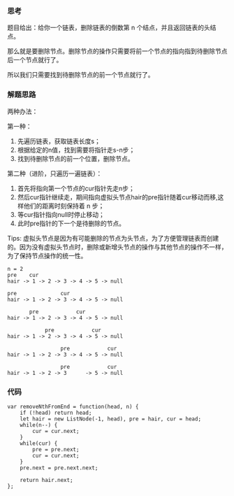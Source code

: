 ### 思考
题目给出：给你一个链表，删除链表的倒数第 n 个结点，并且返回链表的头结点。

那么就是要删除节点。删除节点的操作只需要将前一个节点的指向指到待删除节点后一个节点就行了。

所以我们只需要找到待删除节点的前一个节点就行了。

### 解题思路
两种办法：

第一种：
1. 先遍历链表，获取链表长度s；
2. 根据给定的n值，找到需要将指针走s-n步；
3. 找到待删除节点的前一个位置，删除节点。

第二种（进阶，只遍历一遍链表）：
1. 首先将指向第一个节点的cur指针先走n步；
2. 然后cur指针继续走，期间指向虚拟头节点hair的pre指针随着cur移动而移,这样他们的距离时刻保持着 n 步；
3. 等cur指针指向null时停止移动；
4. 此时pre指针的下一个是待删除的节点。

Tips: 虚拟头节点是因为有可能删除的节点为头节点，为了方便管理链表而创建的。因为没有虚拟头节点时，删除或新增头节点的操作与其他节点的操作不一样，为了保持节点操作的统一性。
```
n = 2
pre    cur
hair -> 1 -> 2 -> 3 -> 4 -> 5 -> null

pre              cur
hair -> 1 -> 2 -> 3 -> 4 -> 5 -> null

       pre            cur
hair -> 1 -> 2 -> 3 -> 4 -> 5 -> null

            pre            cur
hair -> 1 -> 2 -> 3 -> 4 -> 5 -> null

                 pre            cur
hair -> 1 -> 2 -> 3 -> 4 -> 5 -> null

                 pre            cur
hair -> 1 -> 2 -> 3      -> 5 -> null
```

### 代码
```
var removeNthFromEnd = function(head, n) {
    if (!head) return head;
    let hair = new ListNode(-1, head), pre = hair, cur = head;
    while(n--) {
        cur = cur.next;
    }
    while(cur) {
        pre = pre.next;
        cur = cur.next;
    }
    pre.next = pre.next.next;

    return hair.next;
};
```